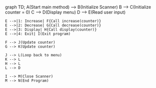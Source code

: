 graph TD;
    A(Start main method) --> B(Initialize Scanner)
    B --> C(Initialize counter = 0)
    C --> D(Display menu)
    D --> E(Read user input)
    
    E -->|1: Increase| F{Call increase(counter)}
    E -->|2: Decrease| G{Call decrease(counter)}
    E -->|3: Display| H{Call display(counter)}
    E -->|4: Exit| I(Exit program)
    
    F --> J(Update counter)
    G --> K(Update counter)
    
    J --> L(Loop back to menu)
    K --> L
    H --> L
    L --> D
    
    I --> M(Close Scanner)
    M --> N(End Program)
